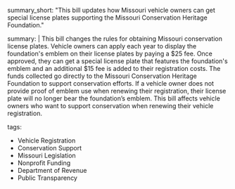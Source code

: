 summary_short: "This bill updates how Missouri vehicle owners can get special license plates supporting the Missouri Conservation Heritage Foundation."

summary: |
  This bill changes the rules for obtaining Missouri conservation license plates. Vehicle owners can apply each year to display the foundation's emblem on their license plates by paying a $25 fee. Once approved, they can get a special license plate that features the foundation's emblem and an additional $15 fee is added to their registration costs. The funds collected go directly to the Missouri Conservation Heritage Foundation to support conservation efforts. If a vehicle owner does not provide proof of emblem use when renewing their registration, their license plate will no longer bear the foundation’s emblem. This bill affects vehicle owners who want to support conservation when renewing their vehicle registration.

tags:
  - Vehicle Registration
  - Conservation Support
  - Missouri Legislation
  - Nonprofit Funding
  - Department of Revenue
  - Public Transparency
